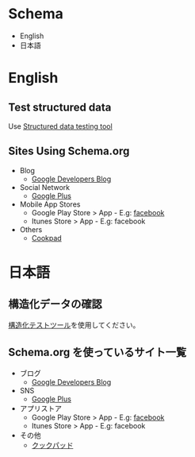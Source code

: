# Schema

* English
* 日本語


# English

## Test structured data

Use [Structured data testing tool](https://search.google.com/structured-data/testing-tool/u/0/)


## Sites Using Schema.org

* Blog
  * [Google Developers Blog](https://developers.googleblog.com/)
* Social Network
  * [Google Plus](https://plus.google.com/)
* Mobile App Stores
  * Google Play Store > App - E.g: [facebook](https://play.google.com/store/apps/details?id=com.facebook.katana&hl=en)
  * Itunes Store > App - E.g: facebook
* Others
  * [Cookpad](https://cookpad.com/us)  




# 日本語

## 構造化データの確認

[構造化テストツール](https://search.google.com/structured-data/testing-tool/u/0/)を使用してください。


## Schema.org を使っているサイト一覧

* ブログ
  * [Google Developers Blog](https://developers.googleblog.com/)
* SNS
  * [Google Plus](https://plus.google.com/)
* アプリストア
  * Google Play Store > App - E.g: [facebook](https://play.google.com/store/apps/details?id=com.facebook.katana&hl=en)
  * Itunes Store > App - E.g: facebook
* その他
  * [クックパッド](http://cookpad.com/) 


